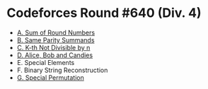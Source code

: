 # Codeforces Round #640 (Div. 4)

- [A. Sum of Round Numbers](https://github.com/wingkwong/codeforces/blob/master/contests/1352/A.cpp)
- [B. Same Parity Summands](https://github.com/wingkwong/codeforces/blob/master/contests/1352/B.cpp)
- [C. K-th Not Divisible by n](https://github.com/wingkwong/codeforces/blob/master/contests/1352/C.cpp)
- [D. Alice, Bob and Candies](https://github.com/wingkwong/codeforces/blob/master/contests/1352/D.cpp)
- E. Special Elements
- F. Binary String Reconstruction
- [G. Special Permutation](https://github.com/wingkwong/codeforces/blob/master/contests/1352/G.cpp)
